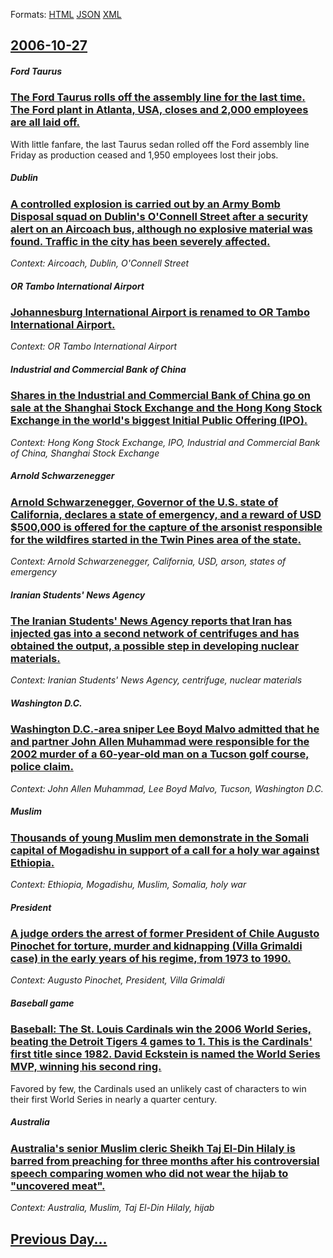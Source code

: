 
Formats: [HTML](2006/10/27/index.html)  [JSON](2006/10/27/index.json)  [XML](2006/10/27/index.xml)  

## [2006-10-27](/news/2006/10/27/index.md)

##### Ford Taurus
### [ The Ford Taurus rolls off the assembly line for the last time. The Ford plant in Atlanta, USA, closes and 2,000 employees are all laid off. ](/news/2006/10/27/the-ford-taurus-rolls-off-the-assembly-line-for-the-last-time-the-ford-plant-in-atlanta-usa-closes-and-2-000-employees-are-all-laid-off.md)
With little fanfare, the last Taurus sedan rolled off the Ford assembly line Friday as production ceased and 1,950 employees lost their jobs.

##### Dublin
### [ A controlled explosion is carried out by an Army Bomb Disposal squad on Dublin's O'Connell Street after a security alert on an Aircoach bus, although no explosive material was found. Traffic in the city has been severely affected. ](/news/2006/10/27/a-controlled-explosion-is-carried-out-by-an-army-bomb-disposal-squad-on-dublin-s-o-connell-street-after-a-security-alert-on-an-aircoach-bus.md)
_Context: Aircoach, Dublin, O'Connell Street_

##### OR Tambo International Airport
### [ Johannesburg International Airport is renamed to OR Tambo International Airport. ](/news/2006/10/27/johannesburg-international-airport-is-renamed-to-or-tambo-international-airport.md)
_Context: OR Tambo International Airport_

##### Industrial and Commercial Bank of China
### [ Shares in the Industrial and Commercial Bank of China go on sale at the Shanghai Stock Exchange and the Hong Kong Stock Exchange in the world's biggest Initial Public Offering (IPO). ](/news/2006/10/27/shares-in-the-industrial-and-commercial-bank-of-china-go-on-sale-at-the-shanghai-stock-exchange-and-the-hong-kong-stock-exchange-in-the-wor.md)
_Context: Hong Kong Stock Exchange, IPO, Industrial and Commercial Bank of China, Shanghai Stock Exchange_

##### Arnold Schwarzenegger
### [ Arnold Schwarzenegger, Governor of the U.S. state of California, declares a state of emergency, and a reward of USD $500,000 is offered for the capture of the arsonist responsible for the wildfires started in the Twin Pines area of the state.](/news/2006/10/27/arnold-schwarzenegger-governor-of-the-u-s-state-of-california-declares-a-state-of-emergency-and-a-reward-of-usd-500-000-is-offered-for.md)
_Context: Arnold Schwarzenegger, California, USD, arson, states of emergency_

##### Iranian Students' News Agency
### [ The Iranian Students' News Agency reports that Iran has injected gas into a second network of centrifuges and has obtained the output, a possible step in developing nuclear materials. ](/news/2006/10/27/the-iranian-students-news-agency-reports-that-iran-has-injected-gas-into-a-second-network-of-centrifuges-and-has-obtained-the-output-a-po.md)
_Context: Iranian Students' News Agency, centrifuge, nuclear materials_

##### Washington D.C.
### [ Washington D.C.-area sniper Lee Boyd Malvo admitted that he and partner John Allen Muhammad were responsible for the 2002 murder of a 60-year-old man on a Tucson golf course, police claim. ](/news/2006/10/27/washington-d-c-area-sniper-lee-boyd-malvo-admitted-that-he-and-partner-john-allen-muhammad-were-responsible-for-the-2002-murder-of-a-60-ye.md)
_Context: John Allen Muhammad, Lee Boyd Malvo, Tucson, Washington D.C._

##### Muslim
### [ Thousands of young Muslim men demonstrate in the Somali capital of Mogadishu in support of a call for a holy war against Ethiopia. ](/news/2006/10/27/thousands-of-young-muslim-men-demonstrate-in-the-somali-capital-of-mogadishu-in-support-of-a-call-for-a-holy-war-against-ethiopia.md)
_Context: Ethiopia, Mogadishu, Muslim, Somalia, holy war_

##### President
### [ A judge orders the arrest of former President of Chile Augusto Pinochet for torture, murder and kidnapping (Villa Grimaldi case) in the early years of his regime, from 1973 to 1990. ](/news/2006/10/27/a-judge-orders-the-arrest-of-former-president-of-chile-augusto-pinochet-for-torture-murder-and-kidnapping-villa-grimaldi-case-in-the-ear.md)
_Context: Augusto Pinochet, President, Villa Grimaldi_

##### Baseball game
### [ Baseball: The St. Louis Cardinals win the 2006 World Series, beating the Detroit Tigers 4 games to 1. This is the Cardinals' first title since 1982. David Eckstein is named the World Series MVP, winning his second ring. ](/news/2006/10/27/baseball-the-st-louis-cardinals-win-the-2006-world-series-beating-the-detroit-tigers-4-games-to-1-this-is-the-cardinals-first-title-si.md)
Favored by few, the Cardinals used an unlikely cast of characters to win their first World Series in nearly a quarter century.

##### Australia
### [ Australia's senior Muslim cleric Sheikh Taj El-Din Hilaly is barred from preaching for three months after his controversial speech comparing women who did not wear the hijab to "uncovered meat". ](/news/2006/10/27/australia-s-senior-muslim-cleric-sheikh-taj-el-din-hilaly-is-barred-from-preaching-for-three-months-after-his-controversial-speech-comparin.md)
_Context: Australia, Muslim, Taj El-Din Hilaly, hijab_

## [Previous Day...](/news/2006/10/26/index.md)

